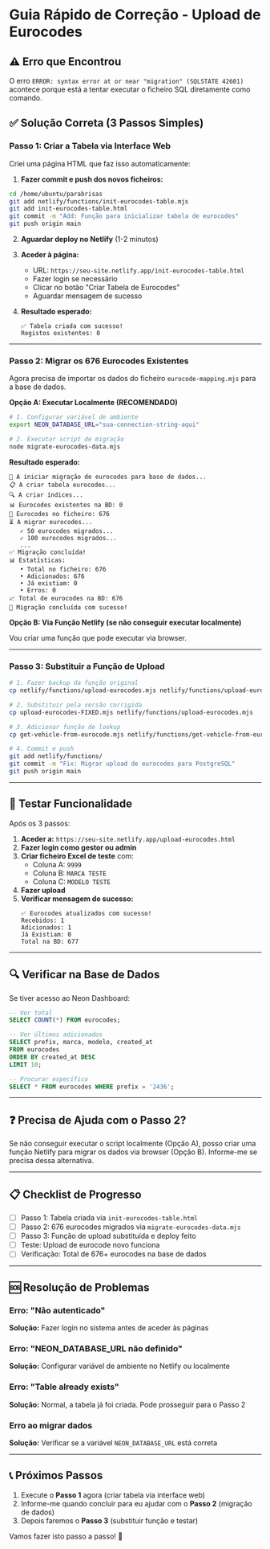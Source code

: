 # Guia Rápido de Correção - Upload de Eurocodes

## ⚠️ Erro que Encontrou

O erro `ERROR: syntax error at or near "migration" (SQLSTATE 42601)` acontece porque está a tentar executar o ficheiro SQL diretamente como comando.

## ✅ Solução Correta (3 Passos Simples)

### Passo 1: Criar a Tabela via Interface Web

Criei uma página HTML que faz isso automaticamente:

1. **Fazer commit e push dos novos ficheiros:**
```bash
cd /home/ubuntu/parabrisas
git add netlify/functions/init-eurocodes-table.mjs
git add init-eurocodes-table.html
git commit -m "Add: Função para inicializar tabela de eurocodes"
git push origin main
```

2. **Aguardar deploy no Netlify** (1-2 minutos)

3. **Aceder à página:**
   - URL: `https://seu-site.netlify.app/init-eurocodes-table.html`
   - Fazer login se necessário
   - Clicar no botão "Criar Tabela de Eurocodes"
   - Aguardar mensagem de sucesso

4. **Resultado esperado:**
   ```
   ✅ Tabela criada com sucesso!
   Registos existentes: 0
   ```

---

### Passo 2: Migrar os 676 Eurocodes Existentes

Agora precisa de importar os dados do ficheiro `eurocode-mapping.mjs` para a base de dados.

**Opção A: Executar Localmente (RECOMENDADO)**

```bash
# 1. Configurar variável de ambiente
export NEON_DATABASE_URL="sua-connection-string-aqui"

# 2. Executar script de migração
node migrate-eurocodes-data.mjs
```

**Resultado esperado:**
```
🔄 A iniciar migração de eurocodes para base de dados...
📋 A criar tabela eurocodes...
🔍 A criar índices...
📊 Eurocodes existentes na BD: 0
📁 Eurocodes no ficheiro: 676
⏳ A migrar eurocodes...
   ✓ 50 eurocodes migrados...
   ✓ 100 eurocodes migrados...
   ...
✅ Migração concluída!
📊 Estatísticas:
   • Total no ficheiro: 676
   • Adicionados: 676
   • Já existiam: 0
   • Erros: 0
📈 Total de eurocodes na BD: 676
🎉 Migração concluída com sucesso!
```

**Opção B: Via Função Netlify (se não conseguir executar localmente)**

Vou criar uma função que pode executar via browser.

---

### Passo 3: Substituir a Função de Upload

```bash
# 1. Fazer backup da função original
cp netlify/functions/upload-eurocodes.mjs netlify/functions/upload-eurocodes.mjs.backup

# 2. Substituir pela versão corrigida
cp upload-eurocodes-FIXED.mjs netlify/functions/upload-eurocodes.mjs

# 3. Adicionar função de lookup
cp get-vehicle-from-eurocode.mjs netlify/functions/get-vehicle-from-eurocode.mjs

# 4. Commit e push
git add netlify/functions/
git commit -m "Fix: Migrar upload de eurocodes para PostgreSQL"
git push origin main
```

---

## 🧪 Testar Funcionalidade

Após os 3 passos:

1. **Aceder a:** `https://seu-site.netlify.app/upload-eurocodes.html`
2. **Fazer login como gestor ou admin**
3. **Criar ficheiro Excel de teste** com:
   - Coluna A: `9999`
   - Coluna B: `MARCA TESTE`
   - Coluna C: `MODELO TESTE`
4. **Fazer upload**
5. **Verificar mensagem de sucesso:**
   ```
   ✅ Eurocodes atualizados com sucesso!
   Recebidos: 1
   Adicionados: 1
   Já Existiam: 0
   Total na BD: 677
   ```

---

## 🔍 Verificar na Base de Dados

Se tiver acesso ao Neon Dashboard:

```sql
-- Ver total
SELECT COUNT(*) FROM eurocodes;

-- Ver últimos adicionados
SELECT prefix, marca, modelo, created_at 
FROM eurocodes 
ORDER BY created_at DESC 
LIMIT 10;

-- Procurar específico
SELECT * FROM eurocodes WHERE prefix = '2436';
```

---

## ❓ Precisa de Ajuda com o Passo 2?

Se não conseguir executar o script localmente (Opção A), posso criar uma função Netlify para migrar os dados via browser (Opção B). Informe-me se precisa dessa alternativa.

---

## 📋 Checklist de Progresso

- [ ] Passo 1: Tabela criada via `init-eurocodes-table.html`
- [ ] Passo 2: 676 eurocodes migrados via `migrate-eurocodes-data.mjs`
- [ ] Passo 3: Função de upload substituída e deploy feito
- [ ] Teste: Upload de eurocode novo funciona
- [ ] Verificação: Total de 676+ eurocodes na base de dados

---

## 🆘 Resolução de Problemas

### Erro: "Não autenticado"
**Solução:** Fazer login no sistema antes de aceder às páginas

### Erro: "NEON_DATABASE_URL não definido"
**Solução:** Configurar variável de ambiente no Netlify ou localmente

### Erro: "Table already exists"
**Solução:** Normal, a tabela já foi criada. Pode prosseguir para o Passo 2

### Erro ao migrar dados
**Solução:** Verificar se a variável `NEON_DATABASE_URL` está correta

---

## 📞 Próximos Passos

1. Execute o **Passo 1** agora (criar tabela via interface web)
2. Informe-me quando concluir para eu ajudar com o **Passo 2** (migração de dados)
3. Depois faremos o **Passo 3** (substituir função e testar)

Vamos fazer isto passo a passo! 🚀

